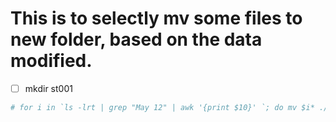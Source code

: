# This is to selectly mv some files to new folder, based on the data modified. 

- [ ] mkdir st001

```sh
# for i in `ls -lrt | grep "May 12" | awk '{print $10}' `; do mv $i* ./st001/; done
```

